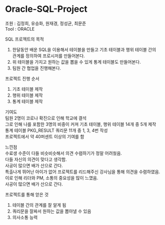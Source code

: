 # Oracle-SQL-Project
조원 : 김정희, 유승화, 원재경, 정성균, 최문준 </br>
Tool : ORACLE 

SQL 프로젝트의 목적 
1. 한달동안 배운 SQL을 이용해서 테이블을 만들고 기초 테이블과 행위 테이블 간의 관계를 정의하여 프로시저를 만들어본다.
2. 위 테이블을 가지고 원하는 값을 뽑을 수 있게 통계 테이블도 만들어본다.
3. 팀원 간 협업을 진행해본다.


프로젝트 진행 순서
1. 기초 테이블 제작 
2. 행위 테이블 제작
3. 통계 테이블 제작

기여도</br>
팀원 2명이 코로나 확진으로 인해 학교에 결석</br>
그로 인해 나를 포함한 3명의 비중이 커져 기초 테이블, 행위 테이블 14개 중 5개 제작 </br>
통계 테이블 PKG_RESULT 쿼리문 11개 중 1, 3, 4번 작성</br>
프로젝트에서 약 40퍼센트 이상의 기여를 함</br>

느낀점</br>
수료생 수준이 다들 비슷비슷해서 의견 수렴하기가 정말 어려웠음.</br>
다들 자신의 의견이 맞다고 생각함.</br>
사공이 많으면 배가 산으로 간다.</br>
특출나게 뛰어난 아이가 없어 프로젝트를 리드해주신 강사님을 통해 의견을 수렴하였음.</br>
이로 인해 리더와 PM, 소통의 중요성을 많이 느꼈음.</br>
사공이 많으면 배가 산으로 간다.</br>

프로젝트를 통해 얻은 것
1. 테이블 간의 관계를 잘 알게 됨
2. 쿼리문을 잘짜서 원하는 값을 뽑아낼 수 있음
3. 의사소통 능력
